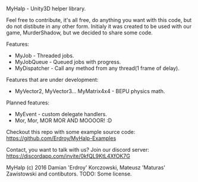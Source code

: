 MyHalp - Unity3D helper library.

Feel free to contribute, it's all free, do anything you want with this code, but do not distibute in any other form.
Initialy it was created to be used with our game, MurderShadow, but we decided to share some code.

Features:
 - MyJob - Threaded jobs.
 - MyJobQueue - Queued jobs with progress.
 - MyDispatcher - Call any method from any thread(1 frame of delay).

Features that are under development:
 - MyVector2, MyVector3... MyMatrix4x4 - BEPU physics math.
 
Planned features:
 - MyEvent - custom delegate handlers.
 - Mor, Mor, MOR MOR AND MOOOOR! :D

Checkout this repo with some example source code: 
https://github.com/Erdroy/MyHalp-Examples

Contact, you want to talk with us? Join our discord server:
https://discordapp.com/invite/0kfQL9KtL4XfOK7G

MyHalp (c) 2016 Damian 'Erdroy' Korczowski, Mateusz 'Maturas' Zawistowski and contibutors. TODO: Some license.